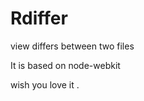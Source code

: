 Rdiffer
=======

view differs between two files
  
It is based on node-webkit  

wish you love it .
